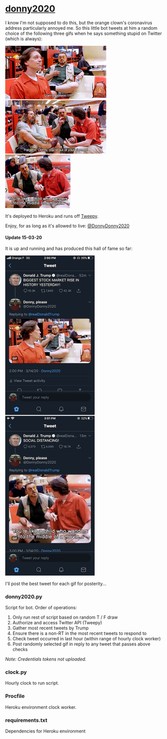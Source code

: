 # <a href="https://twitter.com/DonnyDonny2020">donny2020</a>

I know I'm not supposed to do this, but the orange clown's coronavirus address particularly annoyed me. So this little bot  tweets at him a random choice of the following three gifs when he says something stupid on Twitter (which is always):

<img src="https://github.com/jbachlombardo/donny2020/blob/master/gifs/please.gif" height=170> <img src="https://github.com/jbachlombardo/donny2020/blob/master/gifs/out_of_element.gif" height=170> <img src="https://github.com/jbachlombardo/donny2020/blob/master/gifs/child.gif" height=170>

It's deployed to Heroku and runs off <a href="http://docs.tweepy.org/en/latest/">Tweepy</a>.

Enjoy, for as long as it's allowed to live: <a href="https://twitter.com/DonnyDonny2020/with_replies">@DonnyDonny2020</a>

#### Update 15-03-20

It is up and running and has produced this hall of fame so far:

<a href="https://twitter.com/DonnyDonny2020/status/1238812133443452933"><img src="https://github.com/jbachlombardo/donny2020/blob/master/Results/IMG_0575.PNG" width="285" alt="result1_140320"></a> <a href="https://twitter.com/DonnyDonny2020/status/1238827222716289024"><img src="https://github.com/jbachlombardo/donny2020/blob/master/Results/IMG_0576.PNG" width="285" alt="result2_140320"></a>

I'll post the best tweet for each gif for posterity...

### donny2020.py

Script for bot. Order of operations:
1. Only run rest of script based on random T / F draw
1. Authorize and access Twitter API (Tweepy)
1. Gather most recent tweets by Trump
1. Ensure there is a non-RT in the most recent tweets to respond to
1. Check tweet occurred in last hour (within range of hourly clock worker)
1. Post randomly selected gif in reply to any tweet that passes above checks

*Note: Credentials tokens not uploaded.*

### clock.py

Hourly clock to run script.

### Procfile

Heroku environment clock worker.

### requirements.txt

Dependencies for Heroku environment
